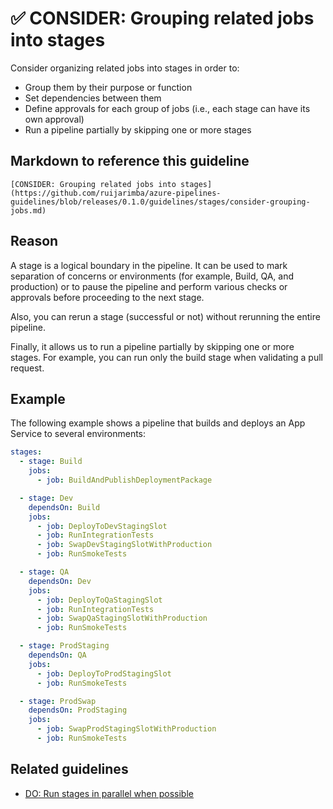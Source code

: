 # ✅ CONSIDER: Grouping related jobs into stages

Consider organizing related jobs into stages in order to:

- Group them by their purpose or function
- Set dependencies between them
- Define approvals for each group of jobs (i.e., each stage can have its own approval)
- Run a pipeline partially by skipping one or more stages

## Markdown to reference this guideline

```plaintext
[CONSIDER: Grouping related jobs into stages](https://github.com/ruijarimba/azure-pipelines-guidelines/blob/releases/0.1.0/guidelines/stages/consider-grouping-jobs.md)
```

## Reason

A stage is a logical boundary in the pipeline. It can be used to mark separation
of concerns or environments (for example, Build, QA, and production) or to pause
the pipeline and perform various checks or approvals before proceeding to the
next stage.

Also, you can rerun a stage (successful or not) without rerunning the entire pipeline.

Finally, it allows us to run a pipeline partially by skipping one or more
stages. For example, you can run only the build stage when validating a pull request.

## Example

The following example shows a pipeline that builds and deploys an App Service
to several environments:

```yaml
stages:
  - stage: Build
    jobs:
      - job: BuildAndPublishDeploymentPackage

  - stage: Dev
    dependsOn: Build
    jobs:
      - job: DeployToDevStagingSlot
      - job: RunIntegrationTests
      - job: SwapDevStagingSlotWithProduction
      - job: RunSmokeTests

  - stage: QA
    dependsOn: Dev
    jobs:
      - job: DeployToQaStagingSlot
      - job: RunIntegrationTests
      - job: SwapQaStagingSlotWithProduction
      - job: RunSmokeTests

  - stage: ProdStaging
    dependsOn: QA
    jobs:
      - job: DeployToProdStagingSlot
      - job: RunSmokeTests

  - stage: ProdSwap
    dependsOn: ProdStaging
    jobs:
      - job: SwapProdStagingSlotWithProduction
      - job: RunSmokeTests
```

## Related guidelines

- [DO: Run stages in parallel when possible](/guidelines/stages/do-parallel-stages.md)
